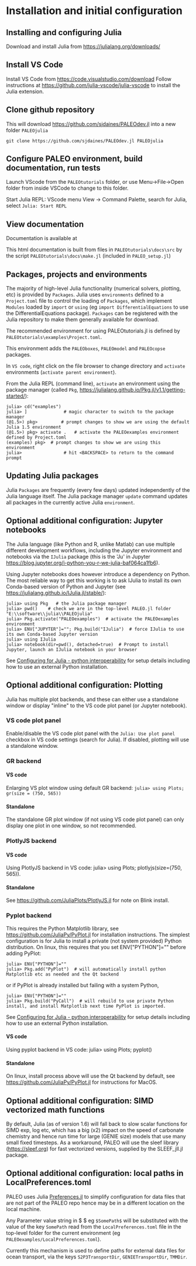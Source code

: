 # Installation and initial configuration

## Installing and configuring Julia

Download and install Julia from <https://julialang.org/downloads/>

## Install VS Code
Install VS Code from <https://code.visualstudio.com/download>
Follow instructions at <https://github.com/julia-vscode/julia-vscode> to install the Julia extension.

## Clone github repository
This will download <https://github.com/sjdaines/PALEOdev.jl> into a new folder `PALEOjulia`

    git clone https://github.com/sjdaines/PALEOdev.jl PALEOjulia


## Configure PALEO environment, build documentation, run tests

Launch VScode from the `PALEOtutorials` folder, or use Menu->File->Open folder from inside VSCode to change to this folder.

Start Julia REPL: VScode menu View -> Command Palette, search for Julia, select `Julia: Start REPL` 

## View documentation

Documentation is available at <TODO>

This html documentation is built from files in `PALEOtutorials\docs\src` by the script `PALEOtutorials\docs\make.jl` (included in `PALEO_setup.jl`)

## Packages, projects and environments
The majority of high-level Julia functionality (numerical solvers, plotting, etc) is provided by `Packages`. Julia uses `environments` defined to a `Project.toml` file to control the loading of `Packages`, which implement `Modules` loaded by `import` or `using` (eg `import DifferentialEquations` to use the DifferentialEquations package). `Packages` can be registered with the Julia repository to make them generally available for download.

The recommended environment for using PALEOtutorials.jl is defined by `PALEOtutorials\examples\Project.toml`.

This environment adds the `PALEOboxes`, `PALEOmodel` and `PALEOcopse` packages.

In `VS code`, right click on the file browser to change directory and `activate` environments (`activate parent environment`).

From the Julia REPL (command line), `activate` an environment using the package manager (called `Pkg`, <https://julialang.github.io/Pkg.jl/v1.1/getting-started/>):

    julia> cd("examples")
    julia> ]              # magic character to switch to the package manager
    (@1.5>) pkg>         # prompt changes to show we are using the default Julia 1.5 environment
    (@1.5>) pkg> activate .   # activate the PALEOexamples environment defined by Project.toml
    (examples) pkg>  # prompt changes to show we are using this environment
    julia>                # hit <BACKSPACE> to return to the command prompt


## Updating Julia packages

Julia `Packages` are frequently (every few days) updated independently of the Julia language itself. The Julia package manager `update` command updates all packages in the currently active Julia `environment`.


## Optional additional configuration: Jupyter notebooks

The Julia language (like Python and R, unlike Matlab) can use multiple different development workflows, including the Jupyter environment and notebooks via the `IJulia` package (this is the 'Ju' in Jupyter <https://blog.jupyter.org/i-python-you-r-we-julia-baf064ca1fb6>).

Using Jupyter notebooks does however introduce a dependency on Python. The most reliable way to get this working is to ask IJulia to install its own Conda-based version of Python and Jupyter (see <https://julialang.github.io/IJulia.jl/stable/>):

    julia> using Pkg   # the Julia package manager
    julia> pwd()    # check we are in the top-level PALEO.jl folder
    "E:\\software\\julia\\PALEOjulia"       
    julia> Pkg.activate("PALEOexamples")  # activate the PALEOexamples environment
    julia> ENV["JUPYTER"]=""; Pkg.build("IJulia")  # force IJulia to use its own Conda-based Jupyter version
    julia> using IJulia  
    julia> notebook(dir=pwd(), detached=true)  # Prompt to install Jupyter, launch an IJulia notebook in your browser

See [Configuring for Julia - python interoperability](@ref) for setup details including how to use an external Python installation.

## Optional additional configuration: Plotting
Julia has multiple plot backends, and these can either use a standalone window or display "inline" to the VS code plot panel (or Jupyter notebook).

### VS code plot panel
Enable/disable the VS code plot panel with the `Julia: Use plot panel` checkbox in VS code settings (search for Julia). If disabled, plotting will use a standalone window.

### GR backend
#### VS code
Enlarging VS plot window using default GR backend: `julia> using Plots; gr(size = (750, 565))`
#### Standalone
The standalone GR plot window (if not using VS code plot panel) can only display one plot in one window, so not recommended.

### PlotlyJS backend
#### VS code
Using PlotlyJS backend in VS code: julia> using Plots; plotlyjs(size=(750, 565)). 
#### Standalone
See <https://github.com/JuliaPlots/PlotlyJS.jl> for note on Blink install.

### Pyplot backend
This requires the Python Matplotlib library, see <https://github.com/JuliaPy/PyPlot.jl> for installation instructions. The simplest configuration is for Julia to install a private (not system provided) Python distribution.  On linux, this requires that you set ENV["PYTHON"]="" before adding PyPlot:

    julia> ENV["PYTHON"]="" 
    julia> Pkg.add("PyPlot")  # will automatically install python Matplotlib etc as needed and the Qt backend
or if PyPlot is already installed but failing with a system Python,

    julia> ENV["PYTHON"]="" 
    julia> Pkg.build("PyCall")  # will rebuild to use private Python install, and install Matplotlib next time PyPlot is imported.

See [Configuring for Julia - python interoperability](@ref) for setup details including how to use an external Python installation.

#### VS code
Using pyplot backend in VS code: julia> using Plots; pyplot()
#### Standalone
On linux, install process above will use the Qt backend by default, see <https://github.com/JuliaPy/PyPlot.jl> for instructions for MacOS.

## Optional additional configuration: SIMD vectorized math functions
By default, Julia (as of version 1.6) will fall back to slow scalar functions for SIMD exp, log etc, which has a big (x2) impact on the speed of carbonate chemistry and hence run time for large (GENIE size) models that use many small fixed timesteps. As a workaround, PALEO will use the sleef library (<https://sleef.org>) for fast vectorized versions, supplied by the SLEEF_jll.jl package.

## Optional additional configuration: local paths in LocalPreferences.toml
PALEO uses Julia [Preferences.jl](https://github.com/JuliaPackaging/Preferences.jl) to simplify configuration
for data files that are not part of the PALEO repo hence may be in a different location on the local machine.

Any Parameter value string in \$ \$ eg `$SomePath$` will be substituted with the value of the key `SomePath` read from the `LocalPreferences.toml` file in the top-level folder for the current environment (eg `PALEOexamples/LocalPreferences.toml`).

Currently this mechanism is used to define paths for external data files for ocean transport, via the keys
`S2P3TransportDir`, `GENIETransportDir`, `TMMDir`.
